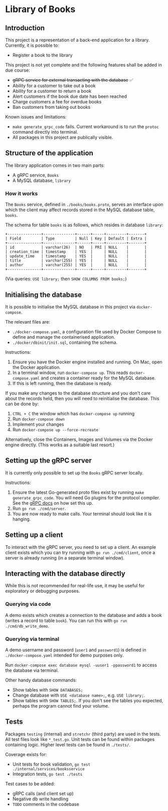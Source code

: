 # Library of Books

## Introduction
This project is a representation of a back-end application for a library. Currently, it is possible to:
* Register a book to the library

This project is not yet complete and the following features shall be added in due course:
* ~~gRPC service for external transacting with the database~~ ✅
* Ability for a customer to take out a book
* Ability for a customer to return a book
* Alert customers if the book due date has been reached
* Charge customers a fee for overdue books
* Ban customers from taking out books

Known issues and limitations:
* `make generate_grpc_code` fails. Current workaround is to run the `protoc` command directly into terminal.
* All packages in this project are publically visible.

## Structure of the application
The library application comes in two main parts:
* A gRPC service, `Books`
* A MySQL database, `library`

### How it works
The `Books` service, defined in `./books/books.proto`, serves an interface upon which the client may affect records stored in the MySQL database table, `books`.

The schema for table `books` is as follows, which resides in database `library`:
```
+---------------+--------------+------+-----+---------+-------+
| Field         | Type         | Null | Key | Default | Extra |
+---------------+--------------+------+-----+---------+-------+
| id            | varchar(26)  | NO   | PRI | NULL    |       |
| creation_time | timestamp    | YES  |     | NULL    |       |
| update_time   | timestamp    | YES  |     | NULL    |       |
| title         | varchar(255) | YES  |     | NULL    |       |
| author        | varchar(255) | YES  |     | NULL    |       |
+---------------+--------------+------+-----+---------+-------+
```
(Via queries: `USE library;` then `SHOW COLUMNS FROM books;`)

## Initialising the database
It is possible to initialise the MySQL database in this project via `docker-compose`.

The relevant files are:
* `./docker-compose.yaml`, a configuration file used by Docker Compose to define and manage the containerised application.
* `./docker/dbinit/init.sql`, containing the schema.

Instructions:
1. Ensure you have the Docker engine installed and running. On Mac, open the Docker application.
1. In a terminal window, run `docker-compose up`. This reads `docker-compose.yaml` and creates a container ready for the MySQL database.
1. If this is left running, then the database is ready.

If you make any changes to the database structure and you don't care about the records held, then you will need to reinitialise the database. This can be done by:

1. `CTRL + C` the window which has `docker-compose up` running
1. Run `docker-compose down`
1. Implement your changes
1. Run `docker-compose up --force-recreate`

Alternatively, close the Containers, Images and Volumes via the Docker engine directly. (This works as a suitable last resort.)

## Setting up the gRPC server
It is currently only possible to set up the `Books` gRPC server locally.

Instructions:
1. Ensure the latest Go-generated proto files exist by running `make generate_grpc_code`. You will need Go plugins for the protocol compiler. See the [gRPC docs](https://grpc.io/docs/languages/go/quickstart/) on how set this up.
1. Run `go run ./cmd/server`.
1. You are now ready to make calls. Your terminal should look like it is hanging.

## Setting up a client
To interact with the gRPC server, you need to set up a client. An example client exists which you can try running with `go run ./cmd/client`, once a server is already running (in a separate terminal window).

## Interacting with the database directly
While this is not recommended for real-life use, it may be useful for exploratory or debugging purposes.

### Querying via code
A demo exists which creates a connection to the database and adds a book (writes a record to table `book`). You can run this with `go run ./cmd/db_write_demo`.

### Querying via terminal
A demo username and password (`user1` and `password1`) is defined in `./docker-compose.yaml` intended for demo purposes only.

Run ```docker-compose exec database mysql -uuser1 -ppassword1``` to access the database via terminal.

Other handy database commands:
* Show tables with `SHOW DATABASES;`
* Change database with `USE <database name>;`, e.g. `USE library;`.
* Show tables with `SHOW TABLES;`. If you don't see the tables you expected, perhaps the program cannot find your volume.

## Tests
Packages `testing` (internal) and `stretchr` (third party) are used in the tests.
All test files look like `*_test.go`. Unit tests can be found within packages containing logic. Higher level tests can be found in `./tests/`.

Coverage exists for:
* Unit tests for book validation, `go test ./internal/services/booksservice`
* Integration tests, `go test ./tests`

Test cases to be added:
* gRPC calls (and client set up)
* Negative db write handling
* `TODO` comments in the codebase
